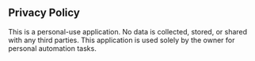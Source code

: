 ## Privacy Policy
This is a personal-use application. No data is collected, stored, or shared with any third parties. This application is used solely by the owner for personal automation tasks.
